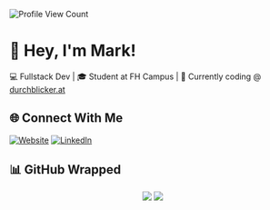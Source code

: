 ![Profile View Count](https://komarev.com/ghpvc/?username=KnotzerIO)

# 👋 Hey, I'm Mark!
💻 Fullstack Dev | 🎓 Student at FH Campus | 🚀 Currently coding @ [durchblicker.at](https://durchblicker.at)

## 🌐 Connect With Me  

[![Website](https://img.shields.io/badge/Website-knotzer.io-2648ff?style=for-the-badge&logo=google-chrome&logoColor=white)](http://www.knotzer.io)
[![LinkedIn](https://img.shields.io/badge/LinkedIn-Mark%20Knotzer-blue?style=for-the-badge&logo=linkedin&logoColor=white)](https://www.linkedin.com/in/knotzer)
  
## 📊 GitHub Wrapped
<div align="center">
   <img src="https://github-readme-stats.vercel.app/api?username=KnotzerIO&show_icons=true&theme=react&hide_border=true&bg_color=0D1117" />
   <img src="https://github-readme-stats.vercel.app/api/top-langs/?username=KnotzerIO&langs_count=8&layout=compact&&hide_border=true&theme=react&bg_color=0D1117" />
</div>
